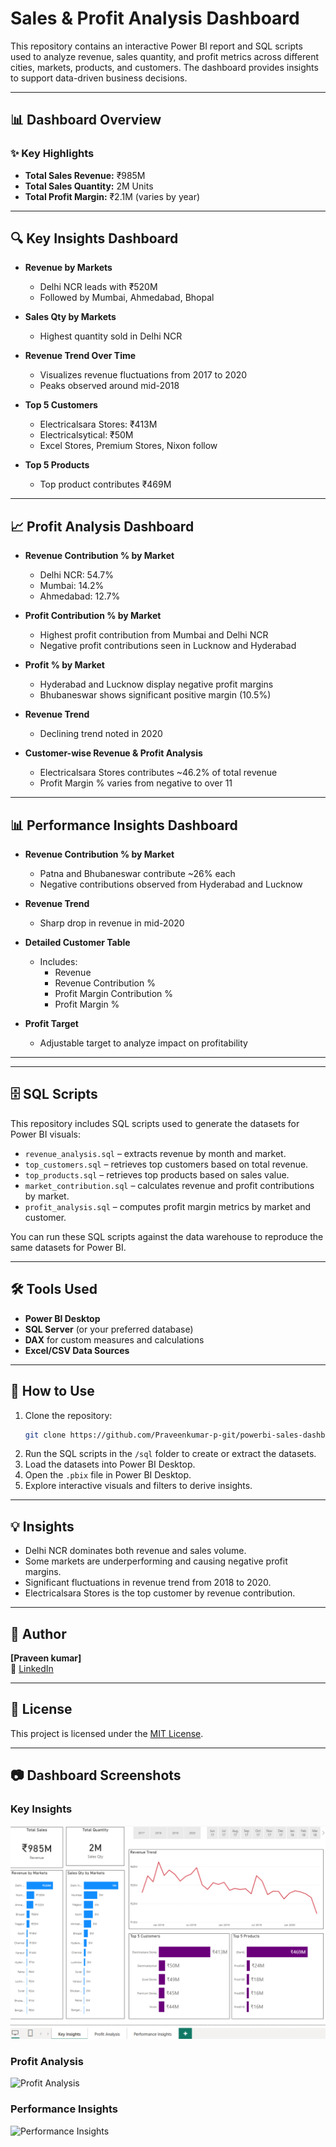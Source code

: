 # Sales & Profit Analysis Dashboard

This repository contains an interactive Power BI report and SQL scripts used to analyze revenue, sales quantity, and profit metrics across different cities, markets, products, and customers. The dashboard provides insights to support data-driven business decisions.

---

## 📊 Dashboard Overview

### ✨ Key Highlights

- **Total Sales Revenue:** ₹985M
- **Total Sales Quantity:** 2M Units
- **Total Profit Margin:** ₹2.1M (varies by year)

---

## 🔍 Key Insights Dashboard

- **Revenue by Markets**
  - Delhi NCR leads with ₹520M
  - Followed by Mumbai, Ahmedabad, Bhopal

- **Sales Qty by Markets**
  - Highest quantity sold in Delhi NCR

- **Revenue Trend Over Time**
  - Visualizes revenue fluctuations from 2017 to 2020
  - Peaks observed around mid-2018

- **Top 5 Customers**
  - Electricalsara Stores: ₹413M
  - Electricalsytical: ₹50M
  - Excel Stores, Premium Stores, Nixon follow

- **Top 5 Products**
  - Top product contributes ₹469M

---

## 📈 Profit Analysis Dashboard

- **Revenue Contribution % by Market**
  - Delhi NCR: 54.7%
  - Mumbai: 14.2%
  - Ahmedabad: 12.7%

- **Profit Contribution % by Market**
  - Highest profit contribution from Mumbai and Delhi NCR
  - Negative profit contributions seen in Lucknow and Hyderabad

- **Profit % by Market**
  - Hyderabad and Lucknow display negative profit margins
  - Bhubaneswar shows significant positive margin (10.5%)

- **Revenue Trend**
  - Declining trend noted in 2020

- **Customer-wise Revenue & Profit Analysis**
  - Electricalsara Stores contributes ~46.2% of total revenue
  - Profit Margin % varies from negative to over 11

---

## 📊 Performance Insights Dashboard

- **Revenue Contribution % by Market**
  - Patna and Bhubaneswar contribute ~26% each
  - Negative contributions observed from Hyderabad and Lucknow

- **Revenue Trend**
  - Sharp drop in revenue in mid-2020

- **Detailed Customer Table**
  - Includes:
    - Revenue
    - Revenue Contribution %
    - Profit Margin Contribution %
    - Profit Margin %

- **Profit Target**
  - Adjustable target to analyze impact on profitability


---


---

## 🗄️ SQL Scripts

This repository includes SQL scripts used to generate the datasets for Power BI visuals:

- `revenue_analysis.sql` – extracts revenue by month and market.
- `top_customers.sql` – retrieves top customers based on total revenue.
- `top_products.sql` – retrieves top products based on sales value.
- `market_contribution.sql` – calculates revenue and profit contributions by market.
- `profit_analysis.sql` – computes profit margin metrics by market and customer.

You can run these SQL scripts against the data warehouse to reproduce the same datasets for Power BI.

---

## 🛠️ Tools Used

- **Power BI Desktop**
- **SQL Server** (or your preferred database)
- **DAX** for custom measures and calculations
- **Excel/CSV Data Sources**

---

## 🚀 How to Use

1. Clone the repository:
    ```bash
    git clone https://github.com/Praveenkumar-p-git/powerbi-sales-dashboard.git
    ```
2. Run the SQL scripts in the `/sql` folder to create or extract the datasets.
3. Load the datasets into Power BI Desktop.
4. Open the `.pbix` file in Power BI Desktop.
5. Explore interactive visuals and filters to derive insights.

---

## 💡 Insights

- Delhi NCR dominates both revenue and sales volume.
- Some markets are underperforming and causing negative profit margins.
- Significant fluctuations in revenue trend from 2018 to 2020.
- Electricalsara Stores is the top customer by revenue contribution.

---

## 👤 Author

  **[Praveen kumar]**  
🔗 [LinkedIn](https://linkedin.com/in/itzpraveen)

---

## 📜 License

This project is licensed under the [MIT License](LICENSE).

---

## 📷 Dashboard Screenshots

### Key Insights
![Key Insights](https://github.com/Praveenkumar-p-gif/Sales-insight-Domain/blob/main/Sales%20Insights/Key%20Insights.png)

### Profit Analysis
![Profit Analysis](./Profit%20Analysis.png)

### Performance Insights
![Performance Insights](./Performance%20Insights.png)



